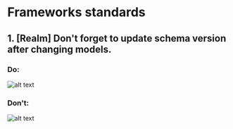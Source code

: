 # Frameworks standards

## 1. [Realm] Don't forget to update schema version after changing models.

### Do:
![alt text](https://github.com/degordian/ios-coding-standards/blob/assets/docs/Framework/assets/SchemaVersionDo.png?raw=true)

### Don't:
![alt text](https://github.com/degordian/ios-coding-standards/blob/assets/docs/Framework/assets/SchemaVersionDon't.png?raw=true)